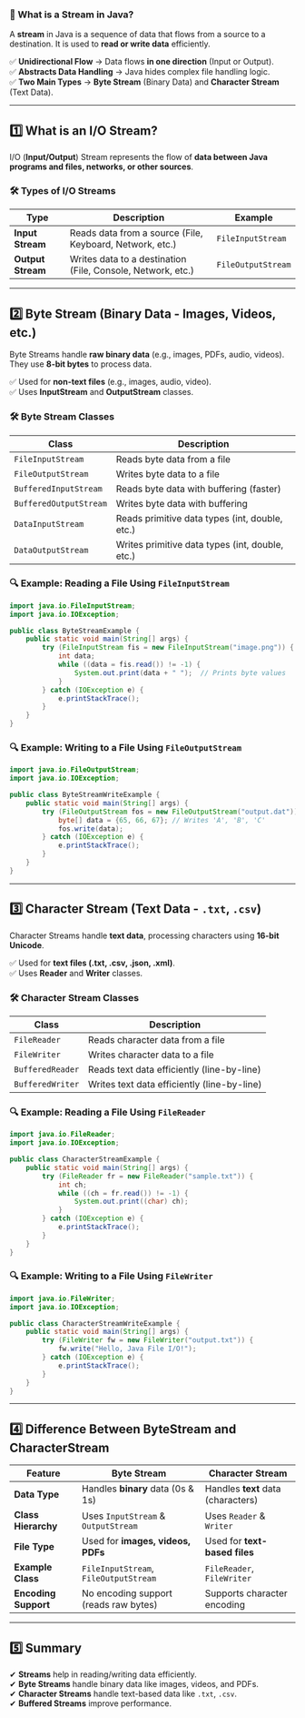 ### **📌 What is a Stream in Java?**  
A **stream** in Java is a sequence of data that flows from a source to a destination. It is used to **read or write data** efficiently.  

✅ **Unidirectional Flow** → Data flows **in one direction** (Input or Output).  
✅ **Abstracts Data Handling** → Java hides complex file handling logic.  
✅ **Two Main Types** → **Byte Stream** (Binary Data) and **Character Stream** (Text Data).  

---

## **1️⃣ What is an I/O Stream?**  
I/O (**Input/Output**) Stream represents the flow of **data between Java programs and files, networks, or other sources**.  

### **🛠 Types of I/O Streams**
| Type | Description | Example |
|------|------------|---------|
| **Input Stream** | Reads data from a source (File, Keyboard, Network, etc.) | `FileInputStream` |
| **Output Stream** | Writes data to a destination (File, Console, Network, etc.) | `FileOutputStream` |

---

## **2️⃣ Byte Stream (Binary Data - Images, Videos, etc.)**  
Byte Streams handle **raw binary data** (e.g., images, PDFs, audio, videos). They use **8-bit bytes** to process data.  

✅ Used for **non-text files** (e.g., images, audio, video).  
✅ Uses **InputStream** and **OutputStream** classes.  

### **🛠 Byte Stream Classes**
| Class | Description |
|--------|--------------|
| `FileInputStream` | Reads byte data from a file |
| `FileOutputStream` | Writes byte data to a file |
| `BufferedInputStream` | Reads byte data with buffering (faster) |
| `BufferedOutputStream` | Writes byte data with buffering |
| `DataInputStream` | Reads primitive data types (int, double, etc.) |
| `DataOutputStream` | Writes primitive data types (int, double, etc.) |

### **🔍 Example: Reading a File Using `FileInputStream`**
```java
import java.io.FileInputStream;
import java.io.IOException;

public class ByteStreamExample {
    public static void main(String[] args) {
        try (FileInputStream fis = new FileInputStream("image.png")) {
            int data;
            while ((data = fis.read()) != -1) {
                System.out.print(data + " ");  // Prints byte values
            }
        } catch (IOException e) {
            e.printStackTrace();
        }
    }
}
```

### **🔍 Example: Writing to a File Using `FileOutputStream`**
```java
import java.io.FileOutputStream;
import java.io.IOException;

public class ByteStreamWriteExample {
    public static void main(String[] args) {
        try (FileOutputStream fos = new FileOutputStream("output.dat")) {
            byte[] data = {65, 66, 67}; // Writes 'A', 'B', 'C'
            fos.write(data);
        } catch (IOException e) {
            e.printStackTrace();
        }
    }
}
```

---

## **3️⃣ Character Stream (Text Data - `.txt`, `.csv`)**  
Character Streams handle **text data**, processing characters using **16-bit Unicode**.

✅ Used for **text files (.txt, .csv, .json, .xml)**.  
✅ Uses **Reader** and **Writer** classes.  

### **🛠 Character Stream Classes**
| Class | Description |
|--------|--------------|
| `FileReader` | Reads character data from a file |
| `FileWriter` | Writes character data to a file |
| `BufferedReader` | Reads text data efficiently (line-by-line) |
| `BufferedWriter` | Writes text data efficiently (line-by-line) |

### **🔍 Example: Reading a File Using `FileReader`**
```java
import java.io.FileReader;
import java.io.IOException;

public class CharacterStreamExample {
    public static void main(String[] args) {
        try (FileReader fr = new FileReader("sample.txt")) {
            int ch;
            while ((ch = fr.read()) != -1) {
                System.out.print((char) ch);
            }
        } catch (IOException e) {
            e.printStackTrace();
        }
    }
}
```

### **🔍 Example: Writing to a File Using `FileWriter`**
```java
import java.io.FileWriter;
import java.io.IOException;

public class CharacterStreamWriteExample {
    public static void main(String[] args) {
        try (FileWriter fw = new FileWriter("output.txt")) {
            fw.write("Hello, Java File I/O!");
        } catch (IOException e) {
            e.printStackTrace();
        }
    }
}
```

---

## **4️⃣ Difference Between ByteStream and CharacterStream**
| Feature | Byte Stream | Character Stream |
|---------|------------|-----------------|
| **Data Type** | Handles **binary** data (0s & 1s) | Handles **text** data (characters) |
| **Class Hierarchy** | Uses `InputStream` & `OutputStream` | Uses `Reader` & `Writer` |
| **File Type** | Used for **images, videos, PDFs** | Used for **text-based files** |
| **Example Class** | `FileInputStream`, `FileOutputStream` | `FileReader`, `FileWriter` |
| **Encoding Support** | No encoding support (reads raw bytes) | Supports character encoding |

---

## **5️⃣ Summary**
✔ **Streams** help in reading/writing data efficiently.  
✔ **Byte Streams** handle binary data like images, videos, and PDFs.  
✔ **Character Streams** handle text-based data like `.txt`, `.csv`.  
✔ **Buffered Streams** improve performance.  


